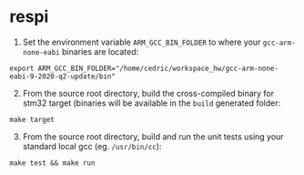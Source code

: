 # respi

1. Set the environment variable `ARM_GCC_BIN_FOLDER` to where your `gcc-arm-none-eabi` binaries are located:

```
export ARM_GCC_BIN_FOLDER="/home/cedric/workspace_hw/gcc-arm-none-eabi-9-2020-q2-update/bin"
```

2. From the source root directory, build the cross-compiled binary for stm32 target (binaries will be available in the `build` generated folder:

```
make target
```

3. From the source root directory, build and run the unit tests using your standard local gcc (eg. `/usr/bin/cc`):

```
make test && make run
```